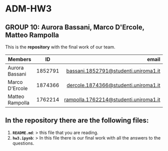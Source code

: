 # ADM-HW3
## GROUP 10: Aurora Bassani, Marco D'Ercole, Matteo Rampolla

This is the **repository** with the final work of our team.

| Members        | ID           | email  |
| ------------- |:-------------:| -----:|
| Aurora Bassani | 1852791      |  bassani.1852791@studenti.uniroma1.it |
| Marco D'Ercole  | 1874366 | dercole.1874366@studenti.uniroma1.it |
| Matteo Rampolla  | 1762214      |  rampolla.1762214@studenti.uniroma1.it |

## In the repository there are the following files:

1. __`README.md`__:
                    > this file that you are reading.
2. __`hw3.ipynb`__: 
                    > In this file there is our final work with all the answers to the questions.
                    
